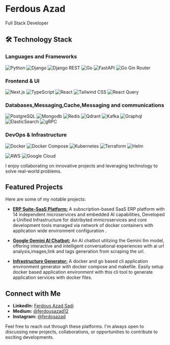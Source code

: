# Ferdous Azad
Full Stack Developer

## 🛠️ Technology Stack

### Languages and Frameworks
![Python](https://img.shields.io/badge/Python_3.11+-3776AB?style=flat&logo=python&logoColor=white)
![Django](https://img.shields.io/badge/Django_4.2+-092E20?style=flat&logo=django&logoColor=white)
![Django REST](https://img.shields.io/badge/Django_REST_Framework-ff1709?style=flat&logo=django&logoColor=white)
![Go](https://img.shields.io/badge/Go_1.21+-00ADD8?style=flat&logo=go&logoColor=white)
![FastAPI](https://img.shields.io/badge/FastAPI-009688?style=flat&logo=fastapi&logoColor=white)
![Go Gin Router](https://img.shields.io/badge/gin-00ADD8?style=flat&logo=go&logoColor=white)

### Frontend & UI
![Next.js](https://img.shields.io/badge/Next.js_14+-000000?style=flat&logo=next.js&logoColor=white)
![TypeScript](https://img.shields.io/badge/TypeScript-007ACC?style=flat&logo=typescript&logoColor=white)
![React](https://img.shields.io/badge/React-20232A?style=flat&logo=react&logoColor=61DAFB)
![Tailwind CSS](https://img.shields.io/badge/Tailwind_CSS-38B2AC?style=flat&logo=tailwind-css&logoColor=white)
![React Query](https://img.shields.io/badge/React_Query-FF4154?style=flat&logo=react-query&logoColor=white)

### Databases,Messaging,Cache,Messaging and communications 
![PostgreSQL](https://img.shields.io/badge/PostgreSQL-316192?style=flat&logo=postgresql&logoColor=white)
![Mongodb](https://img.shields.io/badge/MongoDB-316192?style=flat&logo=mongodb&logoColor=green)
![Redis](https://img.shields.io/badge/Redis-DC382D?style=flat&logo=redis&logoColor=white)
![Qdrant](https://img.shields.io/badge/Qdrant-FF6B6B?style=flat&logo=qdrant&logoColor=white)
![Kafka](https://img.shields.io/badge/kafka-FF6B6B?style=flat&logo=kafka&logoColor=blue)
![Graphql](https://img.shields.io/badge/Graphql-FF6B6B?style=flat&logo=graphql&logoColor=black)
![ElasticSearch](https://img.shields.io/badge/ElasticSearch-FF6B6B?style=flat&logo=elasticSearch&logoColor=yellow)
![gRPC](https://img.shields.io/badge/gRPC-FF6B6B?style=flat&logo=grpc&logoColor=black)

### DevOps & Infrastructure
![Docker](https://img.shields.io/badge/Docker-2496ED?style=flat&logo=docker&logoColor=white)
![Docker Compose](https://img.shields.io/badge/Docker_Compose-2496ED?style=flat&logo=docker&logoColor=white)
![Kubernetes](https://img.shields.io/badge/Kubernetes-326CE5?style=flat&logo=kubernetes&logoColor=white)
![Terraform](https://img.shields.io/badge/Terraform-623CE4?style=flat&logo=terraform&logoColor=white)
![Helm](https://img.shields.io/badge/Helm-0F1689?style=flat&logo=helm&logoColor=white)

![AWS](https://img.shields.io/badge/AWS-0F1689?style=flat&logo=aws&logoColor=white)
![Google Cloud](https://img.shields.io/badge/GCP-0F1689?style=flat&logo=gcp&logoColor=blue)


I enjoy collaborating on innovative projects and leveraging technology to solve real-world problems.

## Featured Projects

Here are some of my notable projects:

- **[ERP Suite-SaaS Platform:](https://github.com/azad25/erp-suite-infrastructure)** A subscription-based SaaS ERP platform with 14 independent microservices and embedded AI capabilities, Developed a Unified Infrastructure for distribyted mmicroservices and core development tools managed via network of docker containers with application wide environment configuration .

- **[Google Gemini AI Chatbot:](https://github.com/azad25/erp-suite-infrastructure)** An AI chatbot utilizing the Gemini llm model, offering interactive and intelligent conversational experiences with ai url analysis,images,link and tags generation from scraping the url.

-  **[Infrastructure Generator:](https://github.com/azad25/erp-suite-infrastructure)** A docker and go based cli application environment generator with docker compose and makefile. Easily setup docker based application environment with this cli tool to generate application services with docker files.

## Connect with Me

- **LinkedIn:** [Ferdous Azad Sadi](https://www.linkedin.com/in/ferdous-azad-sadi-8b392385)
- **Medium:** [@ferdousazad12](https://medium.com/@ferdousazad12)
- **Instagram:** [@ferdosazad](https://www.instagram.com/ferdosazad)

Feel free to reach out through these platforms. I'm always open to discussing new projects, collaborations, or opportunities to contribute to exciting developments.
